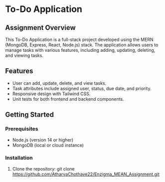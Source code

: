 # To-Do Application
## Assignment Overview
This To-Do  Application is a full-stack project developed using the MERN (MongoDB, Express, React, Node.js) stack. The application allows users to manage tasks with various features, including adding, updating, deleting, and viewing tasks.

## Features

- User can add, update, delete, and view tasks.
- Task attributes include assigned user, status, due date, and priority.
- Responsive design with Tailwind CSS.
- Unit tests for both frontend and backend components.


## Getting Started

### Prerequisites

- Node.js (version 14 or higher)
- MongoDB (local or cloud instance)

### Installation

1. Clone the repository:
 git clone https://github.com/AtharvaChothave22/Enzigma_MEAN_Assignment.git
